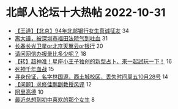 # 北邮人论坛十大热帖 2022-10-31

- [【王道】【北京】94年北邮银行女生真诚征友](https://bbs.byr.cn/article/Friends/2032310) 34
- [离大谱，被深圳市福田法院气到吐血](https://bbs.byr.cn/article/Picture/3331957) 31
- [长春长光卫星or北京天翼云or银行](https://bbs.byr.cn/article/Job/2174167) 20
- [请问网信办报录比多少呢？](https://bbs.byr.cn/article/CivilServant/49489) 18
- [【转】超神准！星座小王子独创的新型占卜、來一起試玩一下！](https://bbs.byr.cn/article/Constellations/326533) 16
- [死神千年血战](https://bbs.byr.cn/article/Talking/6369325) 15
- [寻身份证，名字林国源，西土城校区，丢失时间周五10月28号](https://bbs.byr.cn/article/CampusCard/23135) 14
- [【问题】求修佳鹏副教授风评](https://bbs.byr.cn/article/AimGraduate/1220741) 12
- [阿里高德](https://bbs.byr.cn/article/WorkLife/1192705) 10
- [最近总想到初中喜欢的那个女生](https://bbs.byr.cn/article/Feeling/3194936) 8


